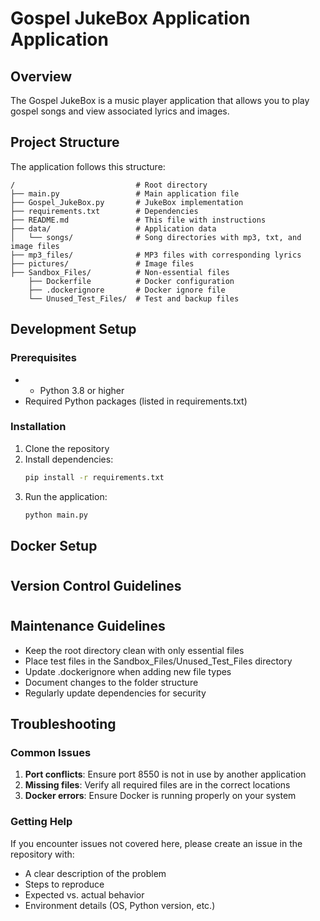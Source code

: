 # Gospel JukeBox Application Application

## Overview
The Gospel JukeBox is a music player application that allows you to play gospel songs and view associated lyrics and images.

## Project Structure

The application follows this structure:

```
/                           # Root directory
├── main.py                 # Main application file
├── Gospel_JukeBox.py       # JukeBox implementation
├── requirements.txt        # Dependencies
├── README.md               # This file with instructions
├── data/                   # Application data
│   └── songs/              # Song directories with mp3, txt, and image files
├── mp3_files/              # MP3 files with corresponding lyrics
├── pictures/               # Image files
├── Sandbox_Files/          # Non-essential files
    ├── Dockerfile          # Docker configuration
    ├── .dockerignore       # Docker ignore file
    └── Unused_Test_Files/  # Test and backup files
```

## Development Setup

### Prerequisites
- - Python 3.8 or higher
- Required Python packages (listed in requirements.txt)

### Installation
1. Clone the repository
2. Install dependencies:
   ```bash
   pip install -r requirements.txt
   ```
3. Run the application:
   ```bash
   python main.py
   ```

## Docker Setup

#

## Version Control Guidelines

#

## Maintenance Guidelines

- Keep the root directory clean with only essential files
- Place test files in the Sandbox_Files/Unused_Test_Files directory
- Update .dockerignore when adding new file types
- Document changes to the folder structure
- Regularly update dependencies for security

## Troubleshooting

### Common Issues
1. **Port conflicts**: Ensure port 8550 is not in use by another application
2. **Missing files**: Verify all required files are in the correct locations
3. **Docker errors**: Ensure Docker is running properly on your system

### Getting Help
If you encounter issues not covered here, please create an issue in the repository with:
- A clear description of the problem
- Steps to reproduce
- Expected vs. actual behavior
- Environment details (OS, Python version, etc.)